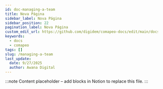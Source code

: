 ```yaml
---
id: doc-managing-a-team
title: Nova Página
sidebar_label: Nova Página
sidebar_position: 22
pagination_label: Nova Página
custom_edit_url: https://github.com/digidem/comapeo-docs/edit/main/docs/managing-a-team.md
keywords:
  - docs
  - comapeo
tags: []
slug: /managing-a-team
last_update:
  date: 9/27/2025
  author: Awana Digital
---
```


<!-- Placeholder content generated automatically because the Notion page is missing a Website Block. -->

:::note
Content placeholder – add blocks in Notion to replace this file.
:::
